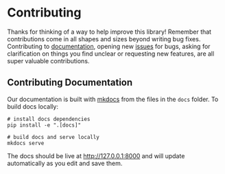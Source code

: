 # Contributing

Thanks for thinking of a way to help improve this library! Remember that
contributions come in all shapes and sizes beyond writing bug fixes.
Contributing to [documentation](#contributing-documentation), opening new
[issues](https://github.com/pymmcore-plus/pymmcore-widgets/issues) for bugs, asking
for clarification on things you find unclear or requesting new features, are
all super valuable contributions.

## Contributing Documentation

Our documentation is built with [mkdocs](https://www.mkdocs.org/) from the files
in the `docs` folder. To build docs locally:

```shell
# install docs dependencies
pip install -e ".[docs]"

# build docs and serve locally
mkdocs serve
```

The docs should be live at <http://127.0.0.1:8000> and will update automatically
as you edit and save them.
